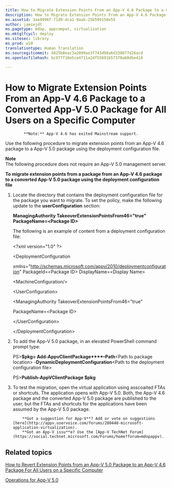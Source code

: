 ```yaml
---
title: How to Migrate Extension Points From an App-V 4.6 Package to a Converted App-V 5.0 Package for All Users on a Specific Computer
description: How to Migrate Extension Points From an App-V 4.6 Package to a Converted App-V 5.0 Package for All Users on a Specific Computer
ms.assetid: 3ae9996f-71d9-4ca1-9aab-25b599158e55
author: jamiejdt
ms.pagetype: mdop, appcompat, virtualization
ms.mktglfcycl: deploy
ms.sitesec: library
ms.prod: w10
translationtype: Human Translation
ms.sourcegitcommit: d425b8eac3a2099ae3f743d98a6d330077d26acd
ms.openlocfilehash: bc977f10e5ce4711a2df55691b57370a60dbe410

---
```


# How to Migrate Extension Points From an App-V 4.6 Package to a Converted App-V 5.0 Package for All Users on a Specific Computer


            **Note:** App-V 4.6 has exited Mainstream support.

Use the following procedure to migrate extension points from an App-V 4.6 package to a App-V 5.0 package using the deployment configuration file.

**Note**  
The following procedure does not require an App-V 5.0 management server.

 

**To migrate extension points from a package from an App-V 4.6 package to a converted App-V 5.0 package using the deployment configuration file**

1.  Locate the directory that contains the deployment configuration file for the package you want to migrate. To set the policy, make the following update to the **userConfiguration** section:

    **ManagingAuthority TakeoverExtensionPointsFrom46="true" PackageName=&lt;Package ID&gt;**

    The following is an example of content from a deployment configuration file:

    &lt;?xml version="1.0" ?&gt;

    &lt;DeploymentConfiguration

    xmlns="http://schemas.microsoft.com/appv/2010/deploymentconfiguration" PackageId=&lt;Package ID&gt; DisplayName=&lt;Display Name&gt;

    &lt;MachineConfiguration/&gt;

    &lt;UserConfiguration&gt;

    &lt;ManagingAuthority TakeoverExtensionPointsFrom46="true"

    PackageName=&lt;Package ID&gt;

    &lt;/UserConfiguration&gt;

    &lt;/DeploymentConfiguration&gt;

2.  To add the App-V 5.0 package, in an elevated PowerShell command prompt type:

    PS&gt;**$pkg= Add-AppvClientPackage****–Path**&lt;Path to package location&gt; -**DynamicDeploymentConfiguration**&lt;Path to the deployment configuration file&gt;

    PS&gt;**Publish-AppVClientPackage $pkg**

3.  To test the migration, open the virtual application using asscoaited FTAs or shortcuts. The application opens with App-V 5.0. Both, the App-V 4.6 package and the converted App-V 5.0 package are published to the user, but the FTAs and shortcuts for the applications have been assumed by the App-V 5.0 package.

    
            **Got a suggestion for App-V**? Add or vote on suggestions [here](http://appv.uservoice.com/forums/280448-microsoft-application-virtualization). 
            **Got an App-V issu**e? Use the [App-V TechNet Forum](https://social.technet.microsoft.com/Forums/home?forum=mdopappv).

## Related topics


[How to Revert Extension Points from an App-V 5.0 Package to an App-V 4.6 Package For All Users on a Specific Computer](how-to-revert-extension-points-from-an-app-v-50-package-to-an-app-v-46-package-for-all-users-on-a-specific-computer.md)

[Operations for App-V 5.0](operations-for-app-v-50.md)

 

 








<!--HONumber=Jun16_HO4-->


